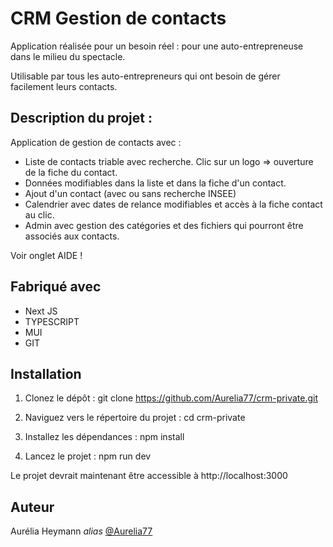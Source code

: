 # CRM Gestion de contacts
Application réalisée pour un besoin réel : pour une auto-entrepreneuse dans le milieu du spectacle.

Utilisable par tous les auto-entrepreneurs qui ont besoin de gérer facilement leurs contacts.

## Description du projet :
Application de gestion de contacts avec :
- Liste de contacts triable avec recherche. Clic sur un logo => ouverture de la fiche du contact.
- Données modifiables dans la liste et dans la fiche d'un contact.
- Ajout d'un contact (avec ou sans recherche INSEE)
- Calendrier avec dates de relance modifiables et accès à la fiche contact au clic.
- Admin avec gestion des catégories et des fichiers qui pourront être associés aux contacts.

Voir onglet AIDE !

## Fabriqué avec
* Next JS
* TYPESCRIPT
* MUI
* GIT

## Installation

1. Clonez le dépôt :
git clone https://github.com/Aurelia77/crm-private.git

2. Naviguez vers le répertoire du projet :
cd crm-private

3. Installez les dépendances :
npm install

4. Lancez le projet :
npm run dev

Le projet devrait maintenant être accessible à http://localhost:3000

## Auteur
Aurélia Heymann _alias_ [@Aurelia77](https://github.com/Aurelia77)
